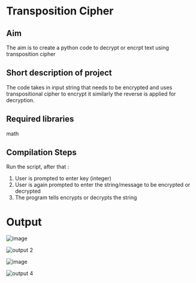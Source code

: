 # Transposition Cipher


## Aim

The aim is to create a python code to decrypt or encrpt text using transposition cipher

## Short description of project

The code takes in input string that needs to be encrypted and uses transpositional cipher to encrypt it similarly the reverse is applied for decryption.

## Required libraries

math

## Compilation Steps
Run the script, after that :

 1. User is prompted to enter key (integer)
 2. User is again prompted to enter the string/message to be encrypted or decrypted
 3. The program tells encrypts or decrypts the string



# Output

![image](https://user-images.githubusercontent.com/70155541/125498461-65c45be2-6e91-431a-8c6b-fd15d87109e5.png)


![output 2](https://user-images.githubusercontent.com/70155541/125504426-4e89c8ed-3c46-40da-9e9b-7c3e8c40b2c3.png)



![image](https://user-images.githubusercontent.com/70155541/125504812-efce8e1b-fefe-4c67-bd1a-f0d0da1ac9e8.png)



![output 4](https://user-images.githubusercontent.com/70155541/125506091-ee1d9d79-ff56-429a-81ad-d4514f8aaced.png)
